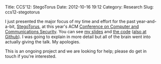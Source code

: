 Title: CCS'12: StegoTorus
Date: 2012-10-16 19:12
Category: Research
Slug: ccs12-stegotorus

I just presented the major focus of my time and effort for the past
year-and-a-bit, [StegoTorus](/media/2010/05/stegotorus.pdf), at this
year's ACM [Conference on Computer and Communications
Security](http://www.sigsac.org/ccs/CCS2012/). You can see [my
slides](/media/2010/05/stegotorus-talk/) and [the
code](https://gitweb.torproject.org/stegotorus.git) ([also at
Github](https://github.com/zackw/stegotorus)). I was going to explain in
more detail but all of the brain went into actually giving the talk. My
apologies.

This is an ongoing project and we are looking for help; please do get in
touch if you're interested.

